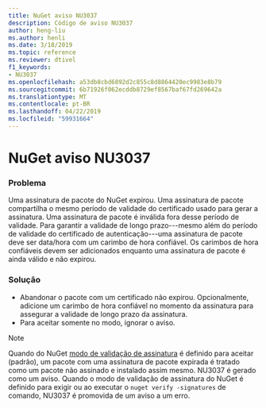 ```yaml
---
title: NuGet aviso NU3037
description: Código de aviso NU3037
author: heng-liu
ms.author: henli
ms.date: 3/18/2019
ms.topic: reference
ms.reviewer: dtivel
f1_keywords:
- NU3037
ms.openlocfilehash: a53db8cbd6892d2c855c8d8864420ec9983e8b79
ms.sourcegitcommit: 6b71926f062ecddb8729ef8567baf67fd269642a
ms.translationtype: MT
ms.contentlocale: pt-BR
ms.lasthandoff: 04/22/2019
ms.locfileid: "59931664"
---
```

# <a name="nuget-warning-nu3037"></a>NuGet aviso NU3037

### <a name="issue"></a>Problema

Uma assinatura de pacote do NuGet expirou.
Uma assinatura de pacote compartilha o mesmo período de validade do certificado usado para gerar a assinatura. Uma assinatura de pacote é inválida fora desse período de validade.
Para garantir a validade de longo prazo---mesmo além do período de validade do certificado de autenticação---uma assinatura de pacote deve ser data/hora com um carimbo de hora confiável. Os carimbos de hora confiáveis devem ser adicionados enquanto uma assinatura de pacote é ainda válido e não expirou.


### <a name="solution"></a>Solução

* Abandonar o pacote com um certificado não expirou. Opcionalmente, adicione um carimbo de hora confiável no momento da assinatura para assegurar a validade de longo prazo da assinatura.
* Para aceitar somente no modo, ignorar o aviso.

> [!Note]
> Quando do NuGet [modo de validação de assinatura](https://docs.microsoft.com/en-us/nuget/consume-packages/installing-signed-packages#configure-package-signature-requirements) é definido para aceitar (padrão), um pacote com uma assinatura de pacote expirada é tratado como um pacote não assinado e instalado assim mesmo. NU3037 é gerado como um aviso. Quando o modo de validação de assinatura do NuGet é definido para exigir ou ao executar o `nuget verify -signatures` de comando, NU3037 é promovida de um aviso a um erro. 